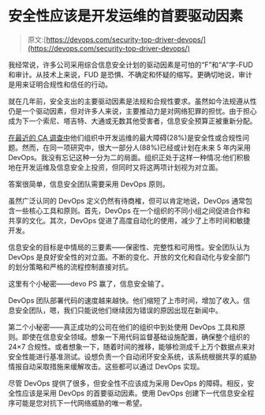 # 安全性应该是开发运维的首要驱动因素

> 原文:[https://devops.com/security-top-driver-devops/](https://devops.com/security-top-driver-devops/)

我经常说，许多公司采用综合信息安全计划的驱动因素是可怕的“F”和“A”字-FUD 和审计。从技术上来说，FUD 是恐惧、不确定和怀疑的缩写。更确切地说，审计是用来证明合规性和信任的行动。

就在几年前，安全支出的主要驱动因素是法规和合规性要求。虽然如今法规遵从性仍是一个驱动因素，但对许多人来说，主要推动力是对网络犯罪的担忧。由于担心成为下一个索尼、塔吉特、大通或无数其他受害者，信息安全预算正被重新分配。

[在最近的 CA 调查中](http://rewrite.ca.com/us/articles/devops/research-report--devops-the-worst-kept-secret-to-winning-in-the-application-economy.aspx)他们组织中开发运维的最大障碍(28%)是安全性或合规性问题。然而，在同一项研究中，很大一部分人(88%)已经或计划在未来 5 年内采用 DevOps。我没有忘记这种一分为二的局面。组织正处于这样一种情况:他们积极地在开发运维及信息安全上投资，但同时又将这两项计划视为对立面。

答案很简单，信息安全团队需要采用 DevOps 原则。

虽然广泛认同的 DevOps 定义仍然有待商榷，但可以肯定地说，DevOps 通常包含一些核心工具和原则。首先，DevOps 在一个组织的不同小组之间促进合作和共享的文化。其次，DevOps 促进了高度自动化的使用，减少了上市时间和敏捷开发。

信息安全的目标是中情局的三要素——保密性、完整性和可用性。安全团队认为 DevOps 是良好安全性的对立面。不断的变化、开放的文化和自动化与安全部门的划分策略和严格的流程控制直接对抗。

这里有个小秘密——devo PS 赢了，信息安全输了。

DevOps 团队部署代码的速度越来越快。他们缩短了上市时间，增加了收入。信息安全团队，嗯，我们只能说他们继续因为错误的原因出现在新闻中。

第二个小秘密——真正成功的公司在他们的组织中到处使用 DevOps 工具和原则。即使在信息安全领域。想象一下用代码监督基础设施配置，确保整个组织的 24×7 合规性。或者想象一下，随着时间的推移，能够检测成千上万个数据点来对安全性能进行基准测试。设想负责一个自动闭环安全系统，该系统根据共享的威胁情报自动采取措施来缓解攻击。这些都可以通过 DevOps 实现。

尽管 DevOps 提供了很多，但安全性不应该成为采用 DevOps 的障碍。相反，安全性应该是采用 DevOps 的首要驱动因素。使用 DevOps 创建下一代信息安全程序可能是您对抗下一代网络威胁的唯一希望。